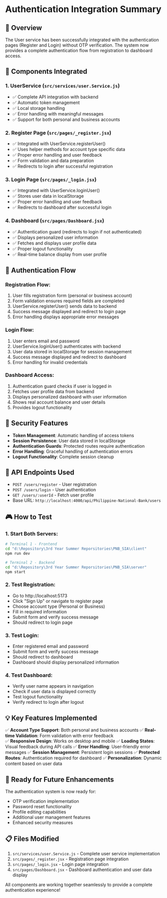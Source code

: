 # Authentication Integration Summary

## 🎯 Overview
The User service has been successfully integrated with the authentication pages (Register and Login) without OTP verification. The system now provides a complete authentication flow from registration to dashboard access.

## 🔧 Components Integrated

### 1. **UserService** (`src/services/user.Service.js`)
- ✅ Complete API integration with backend
- ✅ Automatic token management
- ✅ Local storage handling
- ✅ Error handling with meaningful messages
- ✅ Support for both personal and business accounts

### 2. **Register Page** (`src/pages/_register.jsx`)
- ✅ Integrated with UserService.registerUser()
- ✅ Uses helper methods for account type specific data
- ✅ Proper error handling and user feedback
- ✅ Form validation and data preparation
- ✅ Redirects to login after successful registration

### 3. **Login Page** (`src/pages/_login.jsx`)
- ✅ Integrated with UserService.loginUser()
- ✅ Stores user data in localStorage
- ✅ Proper error handling and user feedback
- ✅ Redirects to dashboard after successful login

### 4. **Dashboard** (`src/pages/Dashboard.jsx`)
- ✅ Authentication guard (redirects to login if not authenticated)
- ✅ Displays personalized user information
- ✅ Fetches and displays user profile data
- ✅ Proper logout functionality
- ✅ Real-time balance display from user profile

## 🚀 Authentication Flow

### Registration Flow:
1. User fills registration form (personal or business account)
2. Form validation ensures required fields are completed
3. UserService.registerUser() sends data to backend
4. Success message displayed and redirect to login page
5. Error handling displays appropriate error messages

### Login Flow:
1. User enters email and password
2. UserService.loginUser() authenticates with backend
3. User data stored in localStorage for session management
4. Success message displayed and redirect to dashboard
5. Error handling for invalid credentials

### Dashboard Access:
1. Authentication guard checks if user is logged in
2. Fetches user profile data from backend
3. Displays personalized dashboard with user information
4. Shows real account balance and user details
5. Provides logout functionality

## 🔐 Security Features

- **Token Management**: Automatic handling of access tokens
- **Session Persistence**: User data stored in localStorage
- **Authentication Guards**: Protected routes require authentication
- **Error Handling**: Graceful handling of authentication errors
- **Logout Functionality**: Complete session cleanup

## 📡 API Endpoints Used

- `POST /users/register` - User registration
- `POST /users/login` - User authentication
- `GET /users/:userId` - Fetch user profile
- Base URL: `http://localhost:4000/api/Philippine-National-Bank/users`

## 🎮 How to Test

### 1. Start Both Servers:
```bash
# Terminal 1 - Frontend
cd "d:\Repository\3rd Year Summer Reporsitories\PNB_SIA\client"
npm run dev

# Terminal 2 - Backend
cd "d:\Repository\3rd Year Summer Reporsitories\PNB_SIA\server"
npm start
```

### 2. Test Registration:
- Go to http://localhost:5173
- Click "Sign Up" or navigate to register page
- Choose account type (Personal or Business)
- Fill in required information
- Submit form and verify success message
- Should redirect to login page

### 3. Test Login:
- Enter registered email and password
- Submit form and verify success message
- Should redirect to dashboard
- Dashboard should display personalized information

### 4. Test Dashboard:
- Verify user name appears in navigation
- Check if user data is displayed correctly
- Test logout functionality
- Verify redirect to login after logout

## 💡 Key Features Implemented

✅ **Account Type Support**: Both personal and business accounts
✅ **Real-time Validation**: Form validation with error feedback  
✅ **Responsive Design**: Works on desktop and mobile
✅ **Loading States**: Visual feedback during API calls
✅ **Error Handling**: User-friendly error messages
✅ **Session Management**: Persistent login sessions
✅ **Protected Routes**: Authentication required for dashboard
✅ **Personalization**: Dynamic content based on user data

## 🔄 Ready for Future Enhancements

The authentication system is now ready for:
- OTP verification implementation
- Password reset functionality
- Profile editing capabilities
- Additional user management features
- Enhanced security measures

## 📋 Files Modified

1. `src/services/user.Service.js` - Complete user service implementation
2. `src/pages/_register.jsx` - Registration page integration
3. `src/pages/_login.jsx` - Login page integration  
4. `src/pages/Dashboard.jsx` - Dashboard authentication and user data display

All components are working together seamlessly to provide a complete authentication experience!
